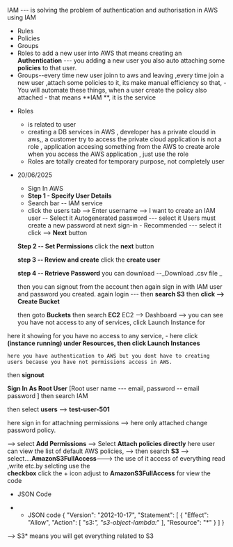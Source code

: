 IAM
 --- is solving the problem of authentication and authorisation in AWS using IAM

 - Rules
 - Policies
 - Groups
 - Roles
to add a new user into AWS that means creating an **Authentication**  --- you adding a new user you also auto attaching some **policies** to that user.
- Groups--every time new user joinn to aws and leaving ,every time join a new user ,attach some policies to it, its make manual efficiency so that,
      - You will automate these things, when a user create the policy also attached
      - that means **IAM **, it is the service
* Roles
  - is related to user
  - creating a DB services in AWS , developer has a private cloudd in aws,, a customer try to access the private cloud
      application is not a role , application accesing something from the AWS
   to create arole when you access the AWS application , just use the role
  - Roles are totally created for temporary purpose, not completely user
 
* 20/06/2025

  - Sign In AWS
  - **Step 1 - Specify User Details**
  - Search bar -- IAM service
  - click the users tab --> Enter username --> 
I want to create an IAM user -- Select it
Autogenerated password --- select it
Users must create a new password at next sign-in - Recommended --- select it
click --> **Next**  button

  **Step 2 -- Set Permissions**
  click the **next**  button

  **step 3 -- Review and create**
   click the  **create user**

    **step 4 -- Retrieve Password**
   you can download --_Download .csv file _

  then you can signout from the account then again sign in with IAM user and password you created.
   again login --- then **search S3**
   then **click --> Create Bucket**

  then goto **Buckets**
   then search **EC2**
     EC2 --> Dashboard --> you can see you have not access to any of services,
    click Launch Instance for 
  
here it showing for you have no access to any service, 
    - here click **(instance running) under Resources,   then click Launch Instances**

    here you have authentication to AWS but you dont have to creating users because you have not permissions access in AWS.
  then **signout**

  **Sign In As Root User** [Root user name --- email, password -- email password ]
   then search IAM 

   then select **users** --> **test-user-501** 

   here sign in for attachning permissions  --> here only attached change password policy.

   --> select **Add Permissions**
      --> Select **Attach policies directly**
here user can view the list of default AWS policies, 
   --> then search **S3**
   --> select....**AmazonS3FullAccess**---> the use of it access of everything read ,write etc.by selcting use the  
   **checkbox**  click the + icon adjust to **AmazonS3FullAccess** for view the code
   - JSON Code
     
  -
      - JSON code
      {
    "Version": "2012-10-17",
    "Statement": [
        {
            "Effect": "Allow",
            "Action": [
                "s3:*",
                "s3-object-lambda:*"
            ],
            "Resource": "*"
        }
    ]
}

--> S3* means you will get everything related to S3
